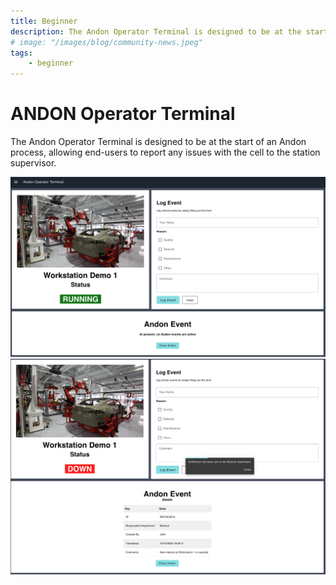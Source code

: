 ```yaml
---
title: Beginner
description: The Andon Operator Terminal is designed to be at the start of an Andon process, allowing end-users to report any issues with the cell to the station supervisor.
# image: "/images/blog/community-news.jpeg"
tags:
    - beginner
---
```

# ANDON Operator Terminal

The Andon Operator Terminal is designed to be at the start of an Andon process, allowing end-users to report any issues with the cell to the station supervisor.

![](./images/ANDON1.png)
![](./images/ANDON2.png)